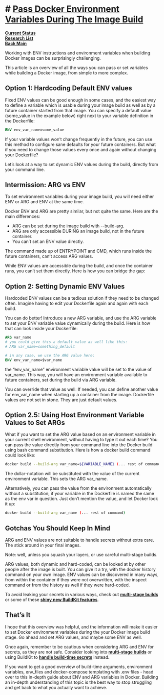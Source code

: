 # # **[Pass Docker Environment Variables During The Image Build](https://vsupalov.com/docker-build-pass-environment-variables/)**

**[Current Status](../../../../../development/status/weekly/current_status.md)**\
**[Research List](../../../../../research/research_list.md)**\
**[Back Main](../../../../../README.md)**

Working with ENV instructions and environment variables when building Docker images can be surprisingly challenging.

This article is an overview of all the ways you can pass or set variables while building a Docker image, from simple to more complex.

## Option 1: Hardcoding Default ENV values

Fixed ENV values can be good enough in some cases, and the easiest way to define a variable which is usable during your image build as well as by a future container started from that image. You can specify a default value (some_value in the example below) right next to your variable definition in the Dockerfile:

```dockerfile
ENV env_var_name=some_value
```

If your variable values won’t change frequently in the future, you can use this method to configure sane defaults for your future containers. But what if you need to change those values every once and again without changing your Dockerfile?

Let’s look at a way to set dynamic ENV values during the build, directly from your command line.

## Intermission: ARG vs ENV

To set environment variables during your image build, you will need either ENV or ARG and ENV at the same time.

Docker ENV and ARG are pretty similar, but not quite the same. Here are the main differences:

- ARG can be set during the image build with --build-arg.
- ARG are only accessible DURING an image build, not in the future container.
- You can’t set an ENV value directly.

The command made up of ENTRYPOINT and CMD, which runs inside the future containers, can’t access ARG values.

While ENV values are accessible during the build, and once the container runs, you can’t set them directly. Here is how you can bridge the gap:

## Option 2: Setting Dynamic ENV Values

Hardcoded ENV values can be a tedious solution if they need to be changed often. Imagine having to edit your Dockerfile again and again with each build.

You can do better! Introduce a new ARG variable, and use the ARG variable to set your ENV variable value dynamically during the build. Here is how that can look inside your Dockerfile:

```dockerfile
ARG var_name
# you could give this a default value as well like this:
# ARG var_name=something_default

# in any case, we use the ARG value here:
ENV env_var_name=$var_name
```

the “env_var_name” environment variable value will be set to the value of var_name. This way, you will have an environment variable available to future containers, set during the build via ARG variable.

You can override that value as well: If needed, you can define another value for env_var_name when starting up a container from the image. Dockerfile values are not set in stone. They are just default values.

## Option 2.5: Using Host Environment Variable Values to Set ARGs

What if you want to set the ARG value based on an environment variable in your current shell environment, without having to type it out each time? You can pass the value directly from your command line into the Docker build using bash command substitution. Here is how a docker build command could look like:

```bash
docker build --build-arg var_name=${VARIABLE_NAME} (... rest of command)
```

The dollar-notation will be substituted with the value of the current environment variable. This sets the ARG var_name.

Alternatively, you can pass the value from the environment automatically without a substitution, if your variable in the Dockerfile is named the same as the env var in question. Just don’t mention the value, and let Docker look it up:

```bash
docker build --build-arg var_name (... rest of command)
```

## Gotchas You Should Keep In Mind

ARG and ENV values are not suitable to handle secrets without extra care. The stick around in your final images.

Note: well, unless you squash your layers, or use careful multi-stage builds.

ARG values, both dynamic and hard-coded, can be looked at by other people after the image is built. You can give it a try, with the docker history command on your own image. ENV values can be discovered in many ways, from within the container if they were not overwritten, with the inspect command or from the history as well if they were hard-coded.

To avoid leaking your secrets in various ways, check out **[multi-stage builds](https://vsupalov.com/multi-stage-builds/)** or some of these **[shiny new BuildKit features](https://vsupalov.com/better-docker-private-git-ssh/)**.

## That’s It

I hope that this overview was helpful, and the information will make it easier to set Docker environment variables during the your Docker image build stage. Go ahead and set ARG values, and maybe some ENV as well.

Once again, remember to be cautious when considering ARG and ENV for secrets, as they are not safe. Consider looking into **[multi-stage builds](https://vsupalov.com/multi-stage-builds/)** or using BuildKit to **[handle build-time secrets](https://vsupalov.com/better-docker-build-secrets/)** instead.

If you want to get a good overview of build-time arguments, environment variables, env_files and docker-compose templating with .env files - head over to this in-depth guide about ENV and ARG variables in Docker. Building an in-depth understanding of this topic is the best way to stop struggling and get back to what you actually want to achieve.

